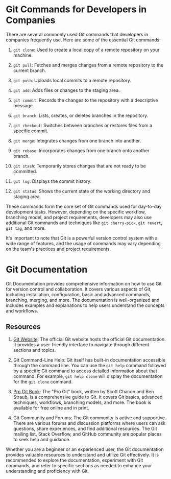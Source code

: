 # Git Commands for Developers in Companies

There are several commonly used Git commands that developers in companies frequently use. Here are some of the essential Git commands:

1. `git clone`: Used to create a local copy of a remote repository on your machine.

2. `git pull`: Fetches and merges changes from a remote repository to the current branch.

3. `git push`: Uploads local commits to a remote repository.

4. `git add`: Adds files or changes to the staging area.

5. `git commit`: Records the changes to the repository with a descriptive message.

6. `git branch`: Lists, creates, or deletes branches in the repository.

7. `git checkout`: Switches between branches or restores files from a specific commit.

8. `git merge`: Integrates changes from one branch into another.

9. `git rebase`: Incorporates changes from one branch onto another branch.

10. `git stash`: Temporarily stores changes that are not ready to be committed.

11. `git log`: Displays the commit history.

12. `git status`: Shows the current state of the working directory and staging area.

These commands form the core set of Git commands used for day-to-day development tasks. However, depending on the specific workflow, branching model, and project requirements, developers may also use additional Git commands and techniques like `git cherry-pick`, `git revert`, `git tag`, and more.

It's important to note that Git is a powerful version control system with a wide range of features, and the usage of commands may vary depending on the team's practices and project requirements.

# Git Documentation

Git Documentation provides comprehensive information on how to use Git for version control and collaboration. It covers various aspects of Git, including installation, configuration, basic and advanced commands, branching, merging, and more. The documentation is well-organized and includes examples and explanations to help users understand the concepts and workflows.

## Resources

1. [Git Website](https://git-scm.com/documentation): The official Git website hosts the official Git documentation. It provides a user-friendly interface to navigate through different sections and topics.

2. Git Command-Line Help: Git itself has built-in documentation accessible through the command line. You can use the `git help` command followed by a specific Git command to access detailed information about that command. For example, `git help clone` will display the documentation for the `git clone` command.

3. [Pro Git Book](https://git-scm.com/book): The "Pro Git" book, written by Scott Chacon and Ben Straub, is a comprehensive guide to Git. It covers Git basics, advanced techniques, workflows, branching models, and more. The book is available for free online and in print.

4. Git Community and Forums: The Git community is active and supportive. There are various forums and discussion platforms where users can ask questions, share experiences, and find additional resources. The Git mailing list, Stack Overflow, and GitHub community are popular places to seek help and guidance.

Whether you are a beginner or an experienced user, the Git documentation provides valuable resources to understand and utilize Git effectively. It is recommended to explore the documentation, experiment with Git commands, and refer to specific sections as needed to enhance your understanding and proficiency with Git.
